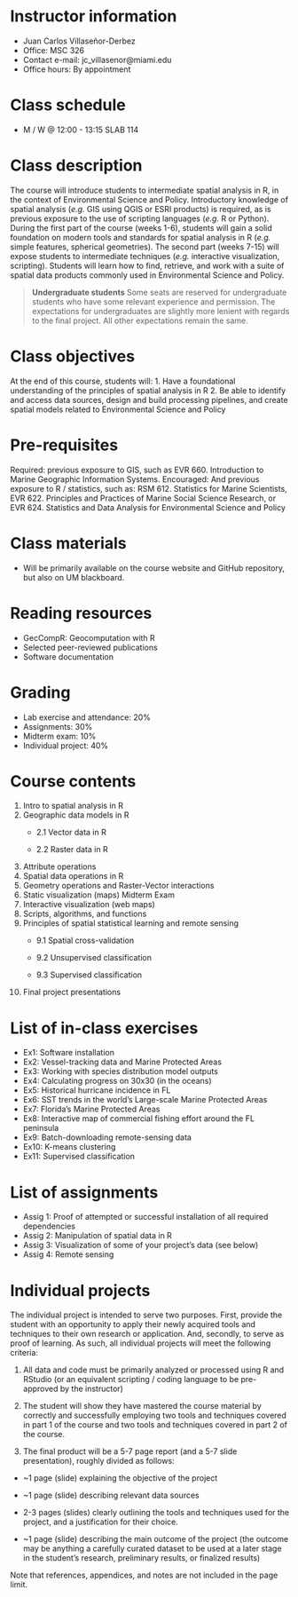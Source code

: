# Instructor information

-   Juan Carlos Villaseñor-Derbez
-   Office: MSC 326
-   Contact e-mail: jc_villasenor\@miami.edu
-   Office hours: By appointment

# Class schedule

-   M / W @ 12:00 - 13:15 SLAB 114

# Class description

The course will introduce students to intermediate spatial analysis in R, in the context of Environmental Science and Policy. Introductory knowledge of spatial analysis (*e.g.* GIS using QGIS or ESRI products) is required, as is previous exposure to the use of scripting languages (*e.g.* R or Python). During the first part of the course (weeks 1-6), students will gain a solid foundation on modern tools and standards for spatial analysis in R (*e.g.* simple features, spherical geometries). The second part (weeks 7-15) will expose students to intermediate techniques (*e.g.* interactive visualization, scripting). Students will learn how to find, retrieve, and work with a suite of spatial data products commonly used in Environmental Science and Policy.

> **Undergraduate students** Some seats are reserved for undergraduate students who have some relevant experience and permission. The expectations for undergraduates are slightly more lenient with regards to the final project. All other expectations remain the same.

# Class objectives

At the end of this course, students will: 1. Have a foundational understanding of the principles of spatial analysis in R 2. Be able to identify and access data sources, design and build processing pipelines, and create spatial models related to Environmental Science and Policy

# Pre-requisites

Required: previous exposure to GIS, such as EVR 660. Introduction to Marine Geographic Information Systems. Encouraged: And previous exposure to R / statistics, such as: RSM 612. Statistics for Marine Scientists, EVR 622. Principles and Practices of Marine Social Science Research, or EVR 624. Statistics and Data Analysis for Environmental Science and Policy

# Class materials

-   Will be primarily available on the course website and GitHub repository, but also on UM blackboard.

# Reading resources

-   GecCompR: Geocomputation with R
-   Selected peer-reviewed publications
-   Software documentation

# Grading

-   Lab exercise and attendance: 20%
-   Assignments: 30%
-   Midterm exam: 10%
-   Individual project: 40%

# Course contents

1.  Intro to spatial analysis in R
2.  Geographic data models in R
    -   2.1 Vector data in R

    -   2.2 Raster data in R
3.  Attribute operations
4.  Spatial data operations in R
5.  Geometry operations and Raster-Vector interactions
6.  Static visualization (maps) Midterm Exam
7.  Interactive visualization (web maps)
8.  Scripts, algorithms, and functions
9.  Principles of spatial statistical learning and remote sensing
    -   9.1 Spatial cross-validation

    -   9.2 Unsupervised classification

    -   9.3 Supervised classification
10. Final project presentations

# List of in-class exercises

-   Ex1: Software installation
-   Ex2: Vessel-tracking data and Marine Protected Areas
-   Ex3: Working with species distribution model outputs
-   Ex4: Calculating progress on 30x30 (in the oceans)
-   Ex5: Historical hurricane incidence in FL
-   Ex6: SST trends in the world’s Large-scale Marine Protected Areas
-   Ex7: Florida’s Marine Protected Areas
-   Ex8: Interactive map of commercial fishing effort around the FL peninsula
-   Ex9: Batch-downloading remote-sensing data
-   Ex10: K-means clustering
-   Ex11: Supervised classification

# List of assignments

-   Assig 1: Proof of attempted or successful installation of all required dependencies
-   Assig 2: Manipulation of spatial data in R
-   Assig 3: Visualization of some of your project’s data (see below)
-   Assig 4: Remote sensing

# Individual projects

The individual project is intended to serve two purposes. First, provide the student with an opportunity to apply their newly acquired tools and techniques to their own research or application. And, secondly, to serve as proof of learning. As such, all individual projects will meet the following criteria:

1.  All data and code must be primarily analyzed or processed using R and RStudio (or an equivalent scripting / coding language to be pre-approved by the instructor)

2.  The student will show they have mastered the course material by correctly and successfully employing two tools and techniques covered in part 1 of the course and two tools and techniques covered in part 2 of the course.

3.  The final product will be a 5-7 page report (and a 5-7 slide presentation), roughly divided as follows:

-   \~1 page (slide) explaining the objective of the project

-   \~1 page (slide) describing relevant data sources

-   2-3 pages (slides) clearly outlining the tools and techniques used for the project, and a justification for their choice.

-   \~1 page (slide) describing the main outcome of the project (the outcome may be anything a carefully curated dataset to be used at a later stage in the student’s research, preliminary results, or finalized results)

Note that references, appendices, and notes are not included in the page limit.
